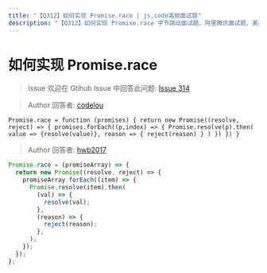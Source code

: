 ```yaml
---
title: "【Q312】如何实现 Promise.race | js,code高频面试题"
description: "【Q312】如何实现 Promise.race 字节跳动面试题、阿里腾讯面试题、美团小米面试题。"
---
```


# 如何实现 Promise.race

> Issue
> 欢迎在 Gtihub Issue 中回答此问题: [Issue 314](https://github.com/shfshanyue/Daily-Question/issues/314)

> Author
> 回答者: [codelou](https://github.com/codelou)

`Promise.race = function (promises) {
   return new Promise((resolve, reject) => {
     promises.forEach((p,index) => {
         Promise.resolve(p).then(
            value => {resolve(value)},
            reason => {
              reject(reason)
            }
         )
     })
  })
}`

> Author
> 回答者: [hwb2017](https://github.com/hwb2017)

```javascript
Promise.race = (promiseArray) => {
  return new Promise((resolve, reject) => {
    promiseArray.forEach((item) => {
      Promise.resolve(item).then(
        (val) => {
          resolve(val);
        },
        (reason) => {
          reject(reason);
        },
      );
    });
  });
};
```
